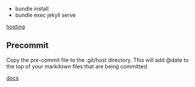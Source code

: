 

- bundle install	
- bundle exec jekyll serve

[hosting](https://www.educative.io/answers/how-to-deploy-your-web-application-on-firebase-hosting)

## Precommit

Copy the pre-commit file to the .git/host directory. This will add @date to the top of your markdown files that are being committed.

[docs](https://mademistakes.com/notes/adding-last-modified-timestamps-with-git/)
